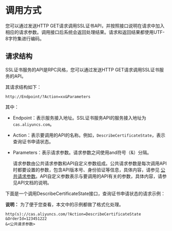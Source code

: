 # 调用方式

您可以通过发送HTTP GET请求调用SSL证书API，并按照接口说明在请求中加入相应的请求参数。调用接口后系统会返回处理结果。请求和返回结果都使用UTF-8字符集进行编码。

## 请求结构

SSL证书服务的API是RPC风格，您可以通过发送HTTP GET请求调用SSL证书服务的API。

其请求结构如下：

```
http://Endpoint/?Action=xx&Parameters
```

其中：

-   Endpoint：表示服务接入地址。SSL证书服务API的服务接入地址为`cas.aliyuncs.com`。
-   Action：表示要调用的API的名称。例如，`DescribeCertificateState`，表示查询证书申请状态。
-   Parameters：表示请求参数。请求参数之间使用and符号（&）分隔。

    请求参数由公共请求参数和API自定义参数组成。公共请求参数是每次调用API时都要设置的参数，包含API版本号、身份验证等信息，具体内容，请参见 [公共请求参数](/cn.zh-CN/API参考（2020-04-07）/公共参数.md)。API自定义参数表示与要调用的API有关的参数，具体内容，请参见API文档的说明。


下面是一个调用DescribeCertificateState接口，查询证书申请状态的请求示例：

**说明：** 为了便于您查看，本文中的示例都做了格式化处理。

```
http(s)://cas.aliyuncs.com/?Action=DescribeCertificateState
&OrderId=123451222
&<公共请求参数>
```

